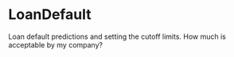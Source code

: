 # LoanDefault
Loan default predictions and setting the cutoff limits. How much is acceptable by my company?
